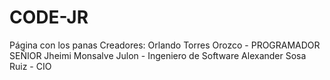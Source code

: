 # CODE-JR
Página con los panas
Creadores: 
Orlando Torres Orozco - PROGRAMADOR SEÑIOR
Jheimi Monsalve Julon - Ingeniero de Software
Alexander Sosa Ruiz - CIO
